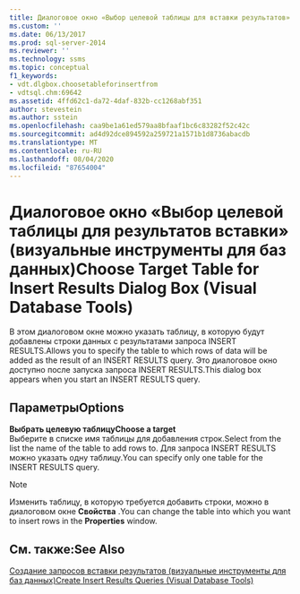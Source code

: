 ```yaml
---
title: Диалоговое окно «Выбор целевой таблицы для вставки результатов» (визуальные инструменты для баз данных) | Документация Майкрософт
ms.custom: ''
ms.date: 06/13/2017
ms.prod: sql-server-2014
ms.reviewer: ''
ms.technology: ssms
ms.topic: conceptual
f1_keywords:
- vdt.dlgbox.choosetableforinsertfrom
- vdtsql.chm:69642
ms.assetid: 4ffd62c1-da72-4daf-832b-cc1268abf351
author: stevestein
ms.author: sstein
ms.openlocfilehash: caa9be1a61ed579aa8bfaaf1bc6c83282f52c42c
ms.sourcegitcommit: ad4d92dce894592a259721a1571b1d8736abacdb
ms.translationtype: MT
ms.contentlocale: ru-RU
ms.lasthandoff: 08/04/2020
ms.locfileid: "87654004"
---
```

# <a name="choose-target-table-for-insert-results-dialog-box-visual-database-tools"></a><span data-ttu-id="81c1d-102">Диалоговое окно «Выбор целевой таблицы для результатов вставки» (визуальные инструменты для баз данных)</span><span class="sxs-lookup"><span data-stu-id="81c1d-102">Choose Target Table for Insert Results Dialog Box (Visual Database Tools)</span></span>
  <span data-ttu-id="81c1d-103">В этом диалоговом окне можно указать таблицу, в которую будут добавлены строки данных с результатами запроса INSERT RESULTS.</span><span class="sxs-lookup"><span data-stu-id="81c1d-103">Allows you to specify the table to which rows of data will be added as the result of an INSERT RESULTS query.</span></span> <span data-ttu-id="81c1d-104">Это диалоговое окно доступно после запуска запроса INSERT RESULTS.</span><span class="sxs-lookup"><span data-stu-id="81c1d-104">This dialog box appears when you start an INSERT RESULTS query.</span></span>  
  
## <a name="options"></a><span data-ttu-id="81c1d-105">Параметры</span><span class="sxs-lookup"><span data-stu-id="81c1d-105">Options</span></span>  
 <span data-ttu-id="81c1d-106">**Выбрать целевую таблицу**</span><span class="sxs-lookup"><span data-stu-id="81c1d-106">**Choose a target**</span></span>  
 <span data-ttu-id="81c1d-107">Выберите в списке имя таблицы для добавления строк.</span><span class="sxs-lookup"><span data-stu-id="81c1d-107">Select from the list the name of the table to add rows to.</span></span> <span data-ttu-id="81c1d-108">Для запроса INSERT RESULTS можно указать одну таблицу.</span><span class="sxs-lookup"><span data-stu-id="81c1d-108">You can specify only one table for the INSERT RESULTS query.</span></span>  
  
> [!NOTE]  
>  <span data-ttu-id="81c1d-109">Изменить таблицу, в которую требуется добавить строки, можно в диалоговом окне **Свойства** .</span><span class="sxs-lookup"><span data-stu-id="81c1d-109">You can change the table into which you want to insert rows in the **Properties** window.</span></span>  
  
## <a name="see-also"></a><span data-ttu-id="81c1d-110">См. также:</span><span class="sxs-lookup"><span data-stu-id="81c1d-110">See Also</span></span>  
 [<span data-ttu-id="81c1d-111">Создание запросов вставки результатов (визуальные инструменты для баз данных)</span><span class="sxs-lookup"><span data-stu-id="81c1d-111">Create Insert Results Queries &#40;Visual Database Tools&#41;</span></span>](visual-database-tools.md)  
  
  
